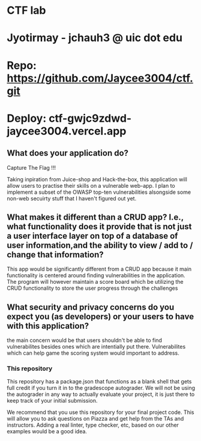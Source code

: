 # CTF lab

# Jyotirmay - jchauh3 @ uic dot edu

# Repo: https://github.com/Jaycee3004/ctf.git
# Deploy: ctf-gwjc9zdwd-jaycee3004.vercel.app

## What does your application do?
Capture The Flag !!!

Taking inpiration from Juice-shop and Hack-the-box, this application will allow users to practise their skills on a vulnerable web-app. I plan to implement a subset of the OWASP top-ten vulnerabilities alsongside some non-web secuirty stuff that I haven't figured out yet.

## What makes it different than a CRUD app? I.e., what functionality does it provide that is not just a user interface layer on top of a database of user information,and the ability to view / add to / change that information?

This app would be significantly different from a CRUD app because it main functionality is centered around finding vulnerabilities in the  application. The program will however maintain a score board which be utilizing the CRUD functionality to store the user progress through the challenges

## What security and privacy concerns do you expect you (as developers) or your users to have with this application?
the main concern would be that users shouldn't be able to find vulnerabilites besides ones which are intentially put there.
Vulnerabilites which can help game the scoring system would important to address.

### This repository

This repository has a package.json that functions as a blank shell that gets full credit if you turn it in to the gradescope autograder. We will not be using the autograder in any way to actually evaluate your project, it is just there to keep track of your initial submission.

We recommend that you use this repository for your final project code. This will allow you to ask questions on Piazza and get help from the TAs and instructors. Adding a real linter, type checker, etc, based on our other examples would be a good idea.



